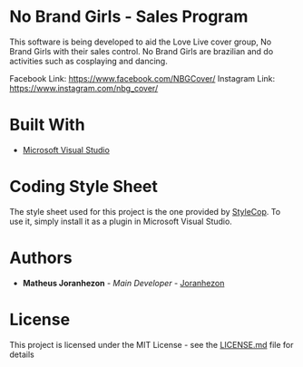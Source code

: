 # No Brand Girls - Sales Program

This software is being developed to aid the Love Live cover group, No Brand Girls with their sales control. No Brand Girls are brazilian and do activities such as cosplaying and dancing.

Facebook Link: https://www.facebook.com/NBGCover/
Instagram Link: https://www.instagram.com/nbg_cover/

# Built With

* [Microsoft Visual Studio](https://www.visualstudio.com/pt-br/?rr=https%3A%2F%2Fwww.google.com.br%2F)

# Coding Style Sheet

The style sheet used for this project is the one provided by [StyleCop](https://stylecop.codeplex.com). To use it, simply install it as a plugin in Microsoft Visual Studio.

# Authors

* **Matheus Joranhezon** - *Main Developer* - [Joranhezon](https://github.com/Joranhezon)

# License

This project is licensed under the MIT License - see the [LICENSE.md](https://github.com/Joranhezon/NBG/blob/issue_1_requirements/LICENSE) file for details